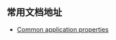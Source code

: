 ﻿## 常用文档地址

- [Common application properties](https://docs.spring.io/spring-boot/docs/2.0.9.RELEASE/reference/htmlsingle/#common-application-properties)

